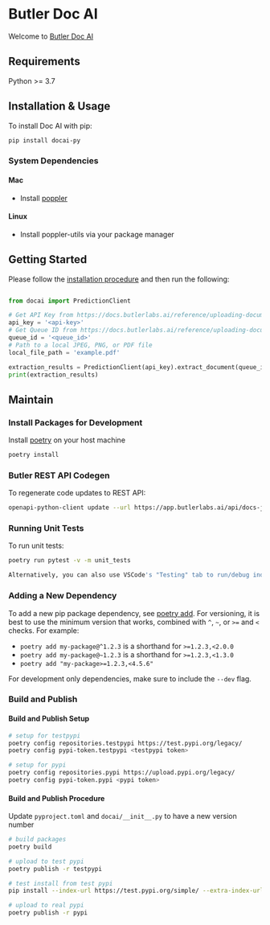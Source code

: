 # Butler Doc AI
Welcome to [Butler Doc AI](https://butlerlabs.ai)

## Requirements
Python >= 3.7

## Installation & Usage
To install Doc AI with pip:
```sh
pip install docai-py
```

### System Dependencies
#### Mac
- Install [poppler](http://macappstore.org/poppler/)

#### Linux
- Install poppler-utils via your package manager

## Getting Started
Please follow the [installation procedure](#installation--usage) and then run the following:

```python

from docai import PredictionClient

# Get API Key from https://docs.butlerlabs.ai/reference/uploading-documents-to-the-rest-api#get-your-api-key
api_key = '<api-key>'
# Get Queue ID from https://docs.butlerlabs.ai/reference/uploading-documents-to-the-rest-api#go-to-the-model-details-page
queue_id = '<queue_id>'
# Path to a local JPEG, PNG, or PDF file
local_file_path = 'example.pdf'

extraction_results = PredictionClient(api_key).extract_document(queue_id, local_file_path)
print(extraction_results)
```

## Maintain
### Install Packages for Development
Install [poetry](https://python-poetry.org/docs/#installation) on your host machine
```sh
poetry install
```

### Butler REST API Codegen
To regenerate code updates to REST API:
```sh
openapi-python-client update --url https://app.butlerlabs.ai/api/docs-json --config codegen.yaml
```

### Running Unit Tests
To run unit tests:
```sh
poetry run pytest -v -m unit_tests

Alternatively, you can also use VSCode's "Testing" tab to run/debug individual tests
```

### Adding a New Dependency
To add a new pip package dependency, see [poetry add](https://python-poetry.org/docs/cli/#add).
For versioning, it is best to use the minimum version that works, combined with `^`, `~`, or `>=` and `<` checks.
For example:
- `poetry add my-package@^1.2.3` is a shorthand for `>=1.2.3,<2.0.0`
- `poetry add my-package@~1.2.3` is a shorthand for `>=1.2.3,<1.3.0`
- `poetry add "my-package>=1.2.3,<4.5.6"`

For development only dependencies, make sure to include the `--dev` flag.

### Build and Publish

#### Build and Publish Setup
```sh
# setup for testpypi
poetry config repositories.testpypi https://test.pypi.org/legacy/
poetry config pypi-token.testpypi <testpypi token>

# setup for pypi
poetry config repositories.pypi https://upload.pypi.org/legacy/
poetry config pypi-token.pypi <pypi token>
```

#### Build and Publish Procedure
Update `pyproject.toml` and `docai/__init__.py` to have a new version number

```sh
# build packages
poetry build

# upload to test pypi
poetry publish -r testpypi

# test install from test pypi
pip install --index-url https://test.pypi.org/simple/ --extra-index-url https://pypi.org/simple docai-py

# upload to real pypi
poetry publish -r pypi
```
